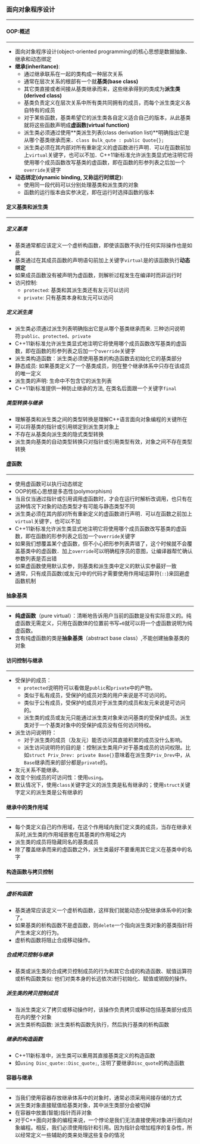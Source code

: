 ### 面向对象程序设计

------

#### OOP:概述

------

- 面向对象程序设计(object-oriented programming)的核心思想是数据抽象、继承和动态绑定
- **继承(inheritance)**:
  - 通过继承联系在一起的类构成一种层次关系
  - 通常在层次关系的根部有一个就**基类(base class)**
  - 其它类直接或者间接从基类继承而来，这些继承得到的类成为**派生类(derived class)**
  - 基类负责定义在层次关系中所有类共同拥有的成员，而每个派生类定义各自特有的成员
  - 对于某些函数，基类希望它的派生类各自定义适合自己的版本，从此基类就将这些函数声明成**虚函数(virtual function)**
  - 派生类必须通过使用**类派生列表(class derivation list)**明确指出它是从哪个基类继承而来．`class Bulk_qute : public Quote{};`
  - 派生类必须在其内部对所有重新定义的虚函数进行声明．可以在函数前加上`virtual`关键字，也可以不加．C++11新标准允许派生类显式地注明它将使用哪个成员函数改写基类的虚函数，即在函数的形参列表之后加一个`override`关键字
- **动态绑定(dynamic binding, 又称运行时绑定):**
  - 使用同一段代码可以分别处理基类和派生类的对象
  - 函数的运行版本由实参决定，即在运行时选择函数的版本

#### 定义基类和派生类

------

##### 定义基类

- 基类通常都应该定义一个虚析构函数，即使该函数不执行任何实际操作也是如此
- 基类通过在其成员函数的声明语句前加上关键字`virtual`是的该函数执行**动态绑定**
- 如果成员函数没有被声明为虚函数，则解析过程发生在编译时而非运行时
- 访问控制:
  - `protected`: 基类和其派生类还有友元可以访问
  - `private`: 只有基类本身和友元可以访问

##### 定义派生类

- 派生类必须通过派生列表明确指出它是从哪个基类继承而来. 三种访问说明符:`public`、`protected`、`private`
- C++11新标准允许派生类显式地注明它将使用哪个成员函数改写基类的虚函数，即在函数的形参列表之后加一个`override`关键字
- 派生类构造函数：派生类必须使用基类的构造函数去初始化它的基类部分
- 静态成员: 如果基类定义了一个基类成员，则在整个继承体系中只存在该成员的唯一定义
- 派生类的声明: 生命中不包含它的派生列表
- C++11新标准提供一种防止继承的方法, 在类名后面跟一个关键字`final`

##### 类型转换与继承

- 理解基类和派生类之间的类型转换是理解C++语言面向对象编程的关键所在
- 可以将基类的指针或引用绑定到派生类对象上
- 不存在从基类向派生类的隐式类型转换
- 派生类向基类的自动类型转换只对指针或引用类型有效，对象之间不存在类型转换

#### 虚函数

------

- 使用虚函数可以执行动态绑定
- OOP的核心思想是多态性(polymorphism)
- 当且仅当通过指针或引用调用虚函数时，才会在运行时解析改调用，也只有在这种情况下对象的动态类型才有可能与静态类型不同
- 派生类必须在其内部对所有重新定义的虚函数进行声明．可以在函数之前加上`virtual`关键字，也可以不加
- C++11新标准允许派生类显式地注明它将使用哪个成员函数改写基类的虚函数，即在函数的形参列表之后加一个`override`关键字
- 如果我们想覆盖某个虚函数，但不小心把形参列表弄错了，这个时候就不会覆盖基类中的虚函数．加上`override`可以明确程序员的意图，让编译器帮忙确认参数列表是否出错
- 如果虚函数使用默认实参，则基类和派生类中定义的默认实参最好一致
- 通常，只有成员函数(或友元)中的代码才需要使用作用域运算符(`::`)来回避虚函数机制

#### 抽象基类

------

- **纯虚函数**（pure virtual）：清晰地告诉用户当前的函数是没有实际意义的。纯虚函数无需定义，只用在函数体的位置前书写`=0`就可以将一个虚函数说明为纯虚函数。
- 含有纯虚函数的类是**抽象基类**（abstract base class）,不能创建抽象基类的对象

#### 访问控制与继承

------

- 受保护的成员：
  - `protected`说明符可以看做是`public`和`private`中的产物。
  - 类似于私有成员，受保护的成员对类的用户来说是不可访问的。
  - 类似于公有成员，受保护的成员对于派生类的成员和友元来说是可访问的。
  - 派生类的成员或友元只能通过派生类对象来访问基类的受保护成员。派生类对于一个基类对象中的受保护成员没有任何访问特权。
- 派生访问说明符：
  - 对于派生类的成员（及友元）能否访问其直接积累的成员没什么影响。
  - 派生访问说明符的目的是：控制派生类用户对于基类成员的访问权限。比如`struct Priv_Drev: private Base{}`意味着在派生类`Priv_Drev`中，从`Base`继承而来的部分都是`private`的。
- 友元关系不能继承。
- 改变个别成员的可访问性：使用`using`。
- 默认情况下，使用`class`关键字定义的派生类是私有继承的；使用`struct`关键字定义的派生类是公有继承的

#### 继承中的类作用域

------

- 每个类定义自己的作用域，在这个作用域内我们定义类的成员，当存在继承关系时,派生类的作用域嵌套在其基类的作用域之内
- 派生类的成员将隐藏同名的基类成员
- 除了覆盖继承而来的虚函数之外，派生类最好不要重用其它定义在基类中的名字

#### 构造函数与拷贝控制

------

##### 虚析构函数

- 基类通常应该定义一个虚析构函数，这样我们就能动态分配继承体系中的对象了。
- 如果基类的析构函数不是虚函数，则`delete`一个指向派生类对象的基类指针将产生未定义的行为。
- 虚析构函数将阻止合成移动操作。

##### 合成拷贝控制与继承

- 基类或派生类的合成拷贝控制成员的行为和其它合成的构造函数、赋值运算符或析构函数类似: 他们对类本身的长远依次进行初始化、赋值或销毁的操作。

##### 派生类的拷贝控制成员

- 当派生类定义了拷贝或移动操作时，该操作负责拷贝或移动包括基类部分成员在内的整个对象
- 派生类析构函数: 派生类析构函数先执行，然后执行基类的析构函数

##### 继承的构造函数

- C++11新标准中，派生类可以重用其直接基类定义的构造函数
- 如`using Disc_quote::Disc_quote;`, 注明了要继承`Disc_quote`的构造函数

#### 容器与继承

------

- 当我们使用容器存放继承体系中的对象时，通常必须采用间接存储的方式
- 派生类对象直接赋值给基类对象，其中派生类部分会被切掉
- 在容器中放置(智能)指针而非对象
- 对于C++面向对象的编程来说，一个悖论是我们无法直接使用对象进行面向对象编程。相反，我们必须使用指针和引用。因为指针会增加程序的复杂性，所以经常定义一些辅助的类来处理这些复杂的情况


